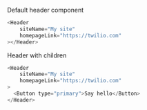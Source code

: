 Default header component

```js
<Header
    siteName="My site"
    homepageLink="https://twilio.com"
></Header>
```

Header with children

```js
<Header
    siteName="My site"
    homepageLink="https://twilio.com"
>
  <Button type="primary">Say hello</Button>
</Header>
```
